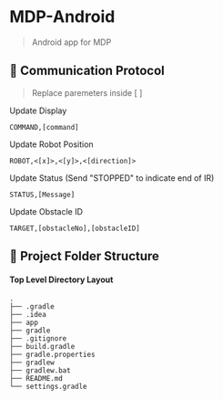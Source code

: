 # MDP-Android

> Android app for MDP

## 🎤 Communication Protocol

> Replace paremeters inside [ ]

Update Display

```
COMMAND,[command]
```

Update Robot Position

```
ROBOT,<[x]>,<[y]>,<[direction]>
```

Update Status (Send "STOPPED" to indicate end of IR)

```
STATUS,[Message]
```

Update Obstacle ID

```
TARGET,[obstacleNo],[obstacleID]
```

## 📂 Project Folder Structure

#### Top Level Directory Layout

```terminal
.
├── .gradle
├── .idea
├── app
├── gradle
├── .gitignore
├── build.gradle
├── gradle.properties
├── gradlew
├── gradlew.bat
├── README.md
└── settings.gradle
```
